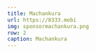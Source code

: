 ```yaml
---
title: Machankura
url: https://8333.mobi
img: sponsormachankura.png
row: 2
caption: Machankura
---
```

